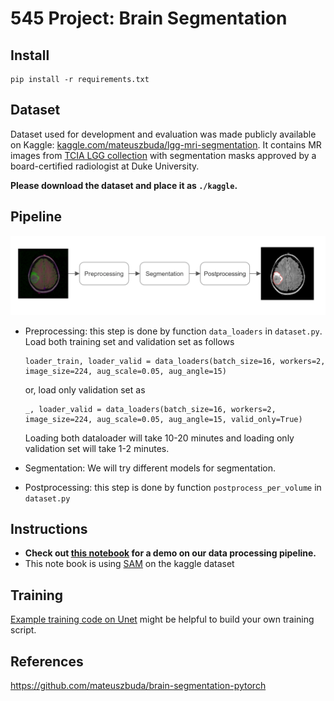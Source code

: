 # 545 Project: Brain Segmentation



## Install

```
pip install -r requirements.txt
```



## Dataset

Dataset used for development and evaluation was made publicly available on Kaggle: [kaggle.com/mateuszbuda/lgg-mri-segmentation](https://www.kaggle.com/mateuszbuda/lgg-mri-segmentation). It contains MR images from [TCIA LGG collection](https://wiki.cancerimagingarchive.net/display/Public/TCGA-LGG) with segmentation masks approved by a board-certified radiologist at Duke University.

**Please download the dataset and place it as `./kaggle`.**



## Pipeline

![pipeline](./images/pipeline.png)

- Preprocessing: this step is done by function `data_loaders` in `dataset.py`. Load both training set and validation set as follows

  ```
  loader_train, loader_valid = data_loaders(batch_size=16, workers=2, image_size=224, aug_scale=0.05, aug_angle=15)
  ```

  or, load only validation set as

  ```
  _, loader_valid = data_loaders(batch_size=16, workers=2, image_size=224, aug_scale=0.05, aug_angle=15, valid_only=True)
  ```

  Loading both dataloader will take 10-20 minutes and loading only validation set will take 1-2 minutes.

- Segmentation: We will try different models for segmentation.

- Postprocessing: this step is done by function `postprocess_per_volume` in `dataset.py`



## Instructions

- **Check out [this notebook](https://github.com/Jn-Huang/545_project_brain_segmentation/blob/main/notebooks/data_pipeline.ipynb) for a demo on our data processing pipeline.**
- This note book is using [SAM](https://github.com/Jn-Huang/545_project_brain_segmentation/blob/main/notebooks/segment_anything_mask_generator.ipynb) on the kaggle dataset



## Training

[Example training code on Unet](https://github.com/Jn-Huang/545_project_brain_segmentation/blob/main/unet_train.py) might be helpful to build your own training script.



## References

https://github.com/mateuszbuda/brain-segmentation-pytorch

